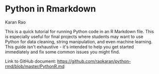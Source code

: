
# Python in Rmarkdown

Karan Rao

This is a quick tutorial for running Python code in an R Markdown file. This is especially useful for final projects where students may want to use Python for data cleaning, string manipulation, and even machine learning. This guide isn't exhaustive - it's intended to help you get started immediately and fix some common issues you might find.

Link to GitHub document: https://github.com/raokaran/python-rmd/blob/master/PythonR.md

